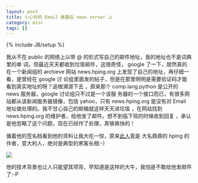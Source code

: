 ```yaml
---
layout: post
title: 小心你的 Email 暴露在 news server 上
category: misc
tags: []
---
```

{% include JB/setup %}

我从不在 public 的网络上以带 @ 的形式写自己的邮件地址，我的地址也不是词典里的单
词，但最近天天都收到垃圾邮件，这很奇怪， google 了一下，居然真的在一个新闻组的
archieve 网站 news.hping.org 上发现了自己的地址，再仔细一看，是曾经在 google 讨
论组里面发的帖子，但是在那里明明是需要验证码才能看到真实地址的呀？追根溯源下去
，原来那个 comp.lang.python 是公开的 news 服务器，google 讨论组只不过是一个该服
务器的一个接口而已，有很多网站都从该新闻服务器镜像，包括 yahoo，只有
news.hping.org 是没有对 Email 地址做处理的。我不甘心自己的邮箱就这样天天进垃圾
，在网站找到 news.hping.org 的维护者，给他发了邮件。想不到临下班的时候收到回复
，承认是他忽略了这个问题，现在已经作了处理，真够爽快的！

循着他的签名档看到他的资料让我大吃一惊，原来[此人](http://www.invece.org/)竟是
大名鼎鼎的 hping 的作者，意大利人，绝对是典型的黑客长相:-)

<img src="http://www.invece.org/antirez3s.jpg" />

他的技术背景也让人只能望其项背，早知道是这样的大牛，我怕是不敢给他发邮件了:-P

